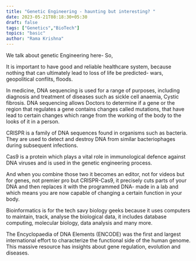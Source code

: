 ```yaml
---
title: "Genetic Engineering - haunting but interesting? "
date: 2023-05-21T08:18:30+05:30
draft: false
tags: ["Genetics","BioTech"]
topics: "basic"
author: "Rama Krishna"
---
```

We talk about genetic Engineering here- So, 

It is important to have good and reliable healthcare system, because nothing that can ultimately lead to loss of life be predicted- wars, geopolitical conflits, floods. 

In medicine, DNA sequencing is used for a range of purposes, including diagnosis and treatment of diseases such as sickle cell anaemia, Cystic fibrosis. DNA sequencing allows Doctors to determine if a gene or the region that regulates a gene contains changes called mutations, that have lead to certain changes which range from the working of the body to the looks of it in a person. 

CRISPR is a family of DNA sequences found in organisms such as bacteria. They are used to detect and destroy DNA from similar bacteriophages during subsequent infections.

Cas9 is a protein which plays a vital role in immunological defence against DNA viruses and is used in the genetic engineering process.

And when you combine those two it becomes an editor, not for videos but for genes, not premier pro but CRISPR-Cas9, it precisely cuts parts of your DNA and then replaces it with the programmed DNA- made in a lab and which means you are now capable of changing a certain function in your body. 

Bioinformatics is for the tech savy biology geeks because it uses computers to maintain, track, analyse the biological data, it includes database computing, molecular biology, data analysis and many more. 

The Encyclopaedia of DNA Elements (ENCODE) was the first and largest international effort to characterize the functional side of the human genome. This massive resource has insights about gene regulation, evolution and diseases. 

